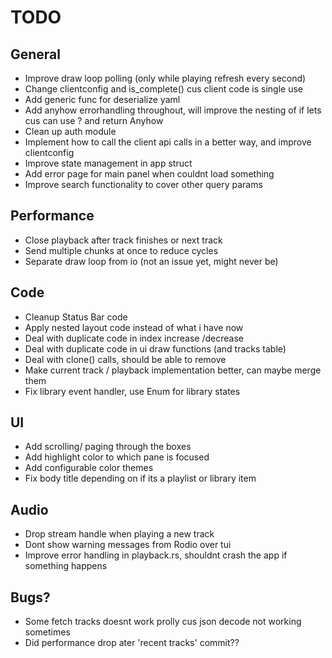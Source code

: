 # TODO

## General
- Improve draw loop polling (only while playing refresh every second)
- Change clientconfig and is_complete() cus client code is single use
- Add generic func for deserialize yaml
- Add anyhow errorhandling throughout, will improve the nesting of if lets cus can use ? and return Anyhow
- Clean up auth module
- Implement how to call the client api calls in a better way, and improve clientconfig
- Improve state management in app struct
- Add error page for main panel when couldnt load something
- Improve search functionality to cover other query params

## Performance
- Close playback after track finishes or next track
- Send multiple chunks at once to reduce cycles
- Separate draw loop from io (not an issue yet, might never be)

## Code
- Cleanup Status Bar code
- Apply nested layout code instead of what i have now
- Deal with duplicate code in index increase /decrease
- Deal with duplicate code in ui draw functions (and tracks table)
- Deal with clone() calls, should be able to remove
- Make current track / playback implementation better, can maybe merge them
- Fix library event handler, use Enum for library states

## UI
- Add scrolling/ paging through the boxes
- Add highlight color to which pane is focused
- Add configurable color themes
- Fix body title depending on if its a playlist or library item

## Audio
- Drop stream handle when playing a new track
- Dont show warning messages from Rodio over tui
- Improve error handling in playback.rs, shouldnt crash the app if something happens

## Bugs?
- Some fetch tracks doesnt work prolly cus json decode not working sometimes
- Did performance drop ater 'recent tracks' commit??
